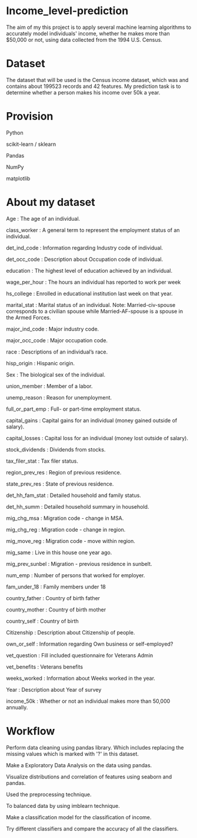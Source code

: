 # Income_level-prediction
  The aim of my this project is to apply several machine learning algorithms to accurately model individuals' income, whether he makes more than $50,000 or not, using     data collected from the 1994 U.S. Census.
# Dataset
  The dataset that will be used is the Census income dataset, which was and contains about 199523 records and 42 features. My prediction task is to determine whether a     person makes his income over 50k a year.
# Provision
  Python

  scikit-learn / sklearn

  Pandas

  NumPy

  matplotlib
  
# About my dataset
Age : The age of an individual.

class_worker : A general term to represent the employment status of an individual.

det_ind_code : Information regarding Industry code of individual. 

det_occ_code : Description about Occupation code of individual.

education : The highest level of education achieved by an individual.

wage_per_hour : The hours an individual has reported to work per week

hs_college : Enrolled in educational institution last week on that year.

marital_stat : Marital status of an individual. Note: Married-civ-spouse corresponds to a civilian spouse while Married-AF-spouse is a spouse in the Armed Forces.

major_ind_code : Major industry code.

major_occ_code : Major occupation code.

race : Descriptions of an individual’s race.

hisp_origin : Hispanic origin.

Sex : The biological sex of the individual.

union_member : Member of a labor.

unemp_reason : Reason for unemployment.

full_or_part_emp : Full- or part-time employment status.

capital_gains : Capital gains for an individual (money gained outside of salary).

capital_losses : Capital loss for an individual (money lost outside of salary).

stock_dividends : Dividends from stocks.

tax_filer_stat : Tax filer status.

region_prev_res : Region of previous residence.

state_prev_res : State of previous residence.

det_hh_fam_stat : Detailed household and family status.

det_hh_summ : Detailed household summary in household.

mig_chg_msa : Migration code - change in MSA.

mig_chg_reg : Migration code - change in region.

mig_move_reg : Migration code - move within region.

mig_same : Live in this house one year ago.

mig_prev_sunbel : Migration - previous residence in sunbelt.

num_emp : Number of persons that worked for employer.

fam_under_18 : Family members under 18 

country_father : Country of birth father 

country_mother : Country of birth mother 

country_self : Country of birth 

Citizenship : Description about Citizenship of people.

own_or_self : Information regarding Own business or self-employed? 

vet_question : Fill included questionnaire for Veterans Admin

vet_benefits : Veterans benefits 

weeks_worked : Information about Weeks worked in the year.

Year : Description about Year of survey 

income_50k : Whether or not an individual makes more than 50,000 annually.




# Workflow
 Perform data cleaning using pandas library. Which includes replacing the missing values which is marked with '?' in this dataset.
 
 Make a Exploratory Data Analysis on the data using pandas.
 
 Visualize distributions and correlation of features using seaborn and pandas.
 
 Used the preprocessing technique.
 
 To balanced data by using imblearn technique.
 
 Make a classification model for the classification of income.
 
 Try different classifiers and compare the accuracy of all the classifiers.
